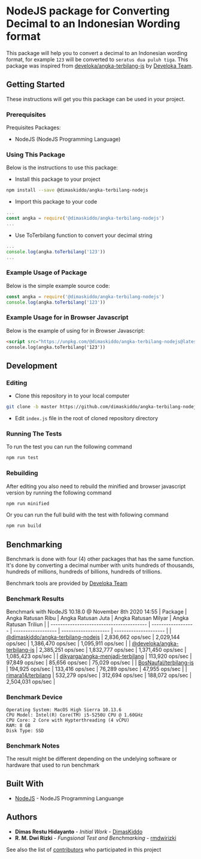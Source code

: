 # NodeJS package for Converting Decimal to an Indonesian Wording format

This package will help you to convert a decimal to an Indonesian wording format, for example `123` will be converted to `seratus dua puluh tiga`. This package was inspired from [develoka/angka-terbilang-js](https://github.com/develoka/angka-terbilang-js) by [Develoka Team](https://github.com/develoka).

## Getting Started

These instructions will get you this package can be used in your project.

### Prerequisites

Prequisites Packages:
* NodeJS (NodeJS Programming Language)

### Using This Package

Below is the instructions to use this package:
* Install this package to your project
```sh
npm install --save @dimaskiddo/angka-terbilang-nodejs
```
* Import this package to your code
```js
...
const angka = require('@dimaskiddo/angka-terbilang-nodejs')
...
```
* Use ToTerbilang function to convert your decimal string
```js
...
console.log(angka.toTerbilang('123'))
...
```

### Example Usage of Package

Below is the simple example source code:
```js
const angka = require('@dimaskiddo/angka-terbilang-nodejs')
console.log(angka.toTerbilang('123'))
```

### Example Usage for in Browser Javascript

Below is the example of using for in Browser Javascript:
```html
<script src="https://unpkg.com/@dimaskiddo/angka-terbilang-nodejs@latest/index.min.js"></script>
console.log(angka.toTerbilang('123'))
```

## Development

### Editing

* Clone this repository in to your local computer
```sh
git clone -b master https://github.com/dimaskiddo/angka-terbilang-nodejs.git
```
* Edit `index.js` file in the root of cloned repository directory

### Running The Tests

To run the test you can run the following command

```sh
npm run test
```

### Rebuilding

After editing you also need to rebuild the minified and browser javascript version by running the following command

```sh
npm run minified
```

Or you can run the full build with the test with following command

```sh
npm run build
```

## Benchmarking

Benchmark is done with four (4) other packages that has the same function. It's done by converting a decimal number with units hundreds of thousands, hundreds of millions, hundreds of billions, hundreds of trillions.

Benchmark tools are provided by [Develoka Team](https://github.com/develoka)

### Benchmark Results

Benchmark with NodeJS 10.18.0 @ November 8th 2020 14:55
| Package                                  | Angka Ratusan Ribu | Angka Ratusan Juta | Angka Ratusan Milyar | Angka Ratusan Triliun |
| ---------------------------------------- | ------------------ | ------------------ | -------------------- | --------------------- |
| [@dimaskiddo/angka-terbilang-nodejs](https://github.com/dimaskiddo/angka-terbilang-nodejs) | 2,836,662 ops/sec  | 2,029,144 ops/sec  | 1,386,470 ops/sec    | 1,095,911 ops/sec     |
| [@develoka/angka-terbilang-js](https://github.com/develoka/angka-terbilang-js) | 2,385,251 ops/sec  | 1,832,777 ops/sec  | 1,371,450 ops/sec    | 1,085,423 ops/sec     |
| [dikyarga/angka-menjadi-terbilang](https://github.com/dikyarga/angka-menjadi-terbilang) | 113,920 ops/sec    | 97,849 ops/sec     | 85,656 ops/sec       | 75,029 ops/sec        |
| [BosNaufal/terbilang-js](https://github.com/BosNaufal/terbilang-js) | 194,925 ops/sec    | 133,416 ops/sec    | 76,289 ops/sec       | 47,955 ops/sec        |
| [rimara14/terbilang](https://github.com/rimara14/terbilang) | 532,279 ops/sec    | 312,694 ops/sec    | 188,072 ops/sec      | 2,504,031 ops/sec     |

### Benchmark Device

```
Operating System: MacOS High Sierra 10.13.6
CPU Model: Intel(R) Core(TM) i5-5250U CPU @ 1.60GHz
CPU Core: 2 Core with Hypterthreading (4 vCPU)
RAM: 8 GB
Disk Type: SSD
```

### Benchmark Notes

The result might be different depending on the undelying software or hardware that used to run benchmark

## Built With

* [NodeJS](https://nodejs.org/) - NodeJS Programming Languange

## Authors

* **Dimas Restu Hidayanto** - *Initial Work* - [DimasKiddo](https://github.com/dimaskiddo)
* **R. M. Dwi Rizki** - *Fungsional Test and Benchmarking* - [rmdwirizki](https://github.com/rmdwirizki)

See also the list of [contributors](https://github.com/dimaskiddo/angka-terbilang-nodejs/contributors) who participated in this project
